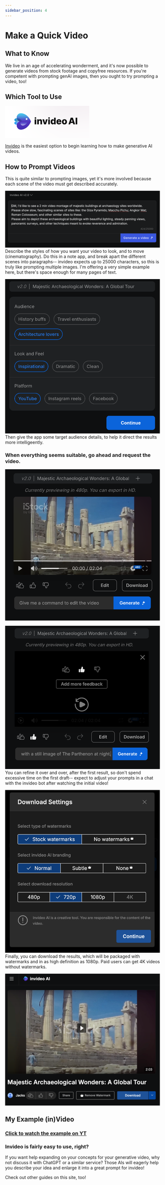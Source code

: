 ```yaml
---
sidebar_position: 4
---
```


# Make a Quick Video

## What to Know

We live in an age of accelerating wonderment, and it's now possible to generate videos from stock footage and copyfree resources. If you're competent with prompting genAI images, then you ought to try prompting a video, too!

## Which Tool to Use
![invideo Basics](./basics1.png)

[Invideo](https://ai.invideo.io/) is the easiest option to begin learning how to make generative AI videos.

## How to Prompt Videos

This is quite similar to prompting images, yet it's more involved because each scene of the video must get described accurately.

![invideo Basics](./basics2.png)
Describe the styles of how you want your video to look, and to move (cinematography).  Do this in a note app, and break apart the different scenes into paragraphs-- invideo expects up to 25000 characters, so this is truly like prompting multiple images. I'm offering a very simple example here, but there's space enough for many pages of text.

![invideo Basics](./basics3.png)
Then give the app some target audience details, to help it direct the results more intelligeently. 

### When everything seems suitable, go ahead and request the video.

![invideo Basics](./basics4.png)


![invideo Basics](./basics5.png)
You can refine it over and over, after the first result, so don't spend excessive time on the first draft-- expect to adjust your prompts in a chat with the invideo bot after watching the initial video!

![invideo download](./basicsDL.png)
Finally, you can download the results, which will be packaged with watermarks and in as high definition as 1080p. Paid users can get 4K videos without watermarks.

![invideo download](./basicsDL2.png)


## My Example (in)Video

### [Click to watch the example on YT](https://youtu.be/5rE9-NUB68c)


### Invideo is fairly easy to use, right?

If you want help expanding on your concepts for your generative video, why not discuss it with ChatGPT or a similar service? Those AIs will eagerly help you describe your idea and enlarge it into a great prompt for invideo! 

Check out other guides on this site, too!